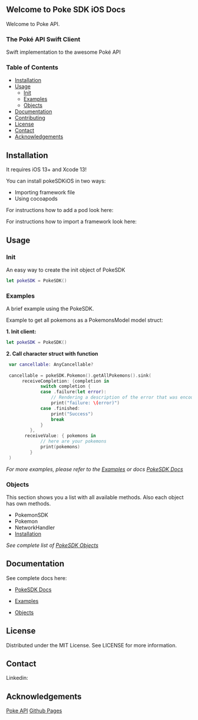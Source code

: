 ## Welcome to Poke SDK iOS Docs

Welcome to Poke API.


### The Poké API Swift Client

Swift implementation to the awesome Poké API


### Table of Contents 

- [Installation](#installation)
- [Usage](#usage)
  - [Init](#init)
  - [Examples](#examples)
  - [Objects](#objects)
- [Documentation](#documentation)
- [Contributing](#contributing)
- [License](#license)
- [Contact](#contact)
- [Acknowledgements](#Acknowledgements)


<!-- INSTALLATION -->
## Installation

It requires iOS 13+ and Xcode 13!

You can install pokeSDKiOS in two ways: 

- Importing framework file
- Using cocoapods 

For instructions how to add a pod look here:

For instructions how to import a framework look here: 


<!-- USAGE EXAMPLES -->
## Usage

### Init

An easy way to create the init object of PokeSDK

```swift
let pokeSDK = PokeSDK()
```

### Examples

A brief example using the PokeSDK.

Example to get all pokemons as a PokemonsModel model struct:

**1. Init client:**
```swift
let pokeSDK = PokeSDK()
```

**2. Call character struct with function**
```swift
 var cancellable: AnyCancellable?
    
 cancellable = pokeSDK.Pokemon().getAllPokemons().sink(
      receiveCompletion: {completion in
             switch completion {
             case .failure(let error):
                 // Rendering a description of the error that was encountered:
                 print("failure: \(error)")
             case .finished:
                 print("Success")
                 break
             }
         },
       receiveValue: { pokemons in
             // here are your pokemons
             print(pokemons)
         }
 )
```

*For more examples, please refer to the [Examples](docs/examples.md) or docs [PokeSDK Docs](https://mahia113.github.io/pokeSDKiOS/)*


### Objects

This section shows you a list with all available methods. Also each object has own methods. 

- PokemonSDK
- Pokemon
- NetworkHandler
- [Installation](#installation)

*See complete list of [PokeSDK Objects](docs/objects.md)*

## Documentation

See complete docs here: 

- [PokeSDK Docs](https://mahia113.github.io/pokeSDKiOS/)

- [Examples](docs/examples.md)

- [Objects](docs/objects.md)

## License

Distributed under the MIT License. See LICENSE for more information.

## Contact

Linkedin:

## Acknowledgements

[Poke API](https://pokeapi.co/)
[Github Pages](https://pages.github.com/)
